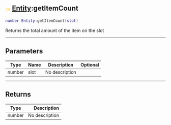 ## ![shared](../../.gitbook/assets/shared.png) [Entity](./readme/entity.md):getItemCount

```lua
number Entity:getItemCount(slot)
```

Returns the total amount of the item on the slot

------
## Parameters

| Type   | Name | Description | Optional |
| ------ | ---- | ----------- | -------: |
| number | slot | No description |  |


------
## Returns

| Type   | Description |
| ------ | ----------: |
| number | No description |

